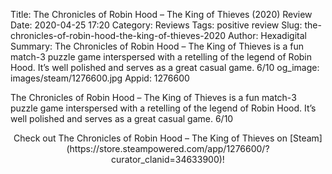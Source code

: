 Title: The Chronicles of Robin Hood – The King of Thieves (2020) Review
Date: 2020-04-25 17:20
Category: Reviews
Tags: positive review
Slug: the-chronicles-of-robin-hood-the-king-of-thieves-2020
Author: Hexadigital
Summary: The Chronicles of Robin Hood – The King of Thieves is a fun match-3 puzzle game interspersed with a retelling of the legend of Robin Hood. It’s well polished and serves as a great casual game. 6/10
og_image: images/steam/1276600.jpg
Appid: 1276600

The Chronicles of Robin Hood – The King of Thieves is a fun match-3 puzzle game interspersed with a retelling of the legend of Robin Hood. It’s well polished and serves as a great casual game. 6/10

<center>Check out The Chronicles of Robin Hood – The King of Thieves on [Steam](https://store.steampowered.com/app/1276600/?curator_clanid=34633900)!</center>
